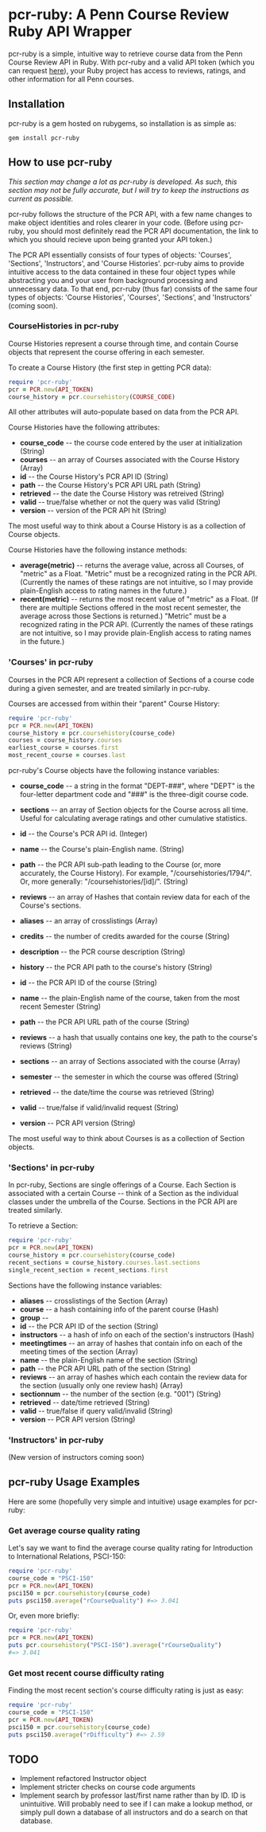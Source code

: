 # pcr-ruby: A Penn Course Review Ruby API Wrapper #

pcr-ruby is a simple, intuitive way to retrieve course data from the Penn Course Review API in Ruby.  With pcr-ruby and a valid API token (which you can request [here](https://docs.google.com/spreadsheet/viewform?hl=en_US&formkey=dGZOZkJDaVkxdmc5QURUejAteFdBZGc6MQ#gid=0)), your Ruby project has access to reviews, ratings, and other information for all Penn courses.

## Installation ##

pcr-ruby is a gem hosted on rubygems, so installation is as simple as:
```
gem install pcr-ruby
```

## How to use pcr-ruby #

*This section may change a lot as pcr-ruby is developed.  As such, this section may not be fully accurate, but I will try to keep the instructions as current as possible.*

pcr-ruby follows the structure of the PCR API, with a few name changes to make object identities and roles clearer in your code.  (Before using pcr-ruby, you should most definitely read the PCR API documentation, the link to which you should recieve upon being granted your API token.)

The PCR API essentially consists of four types of objects: 'Courses', 'Sections', 'Instructors', and 'Course Histories'.  pcr-ruby aims to provide intuitive access to the data contained in these four object types while abstracting you and your user from background processing and unnecessary data.  To that end, pcr-ruby (thus far) consists of the same four types of objects: 'Course Histories', 'Courses', 'Sections', and 'Instructors' (coming soon).

### CourseHistories in pcr-ruby ###
Course Histories represent a course through time, and contain Course objects that represent the course offering in each semester.

To create a Course History (the first step in getting PCR data):
```ruby
require 'pcr-ruby'
pcr = PCR.new(API_TOKEN)
course_history = pcr.coursehistory(COURSE_CODE)
```

All other attributes will auto-populate based on data from the PCR API.

Course Histories have the following attributes:
* **course_code** -- the course code entered by the user at initialization (String)
* **courses** -- an array of Courses associated with the Course History (Array)
* **id** -- the Course History's PCR API ID (String)
* **path** -- the Course History's PCR API URL path (String)
* **retrieved** -- the date the Course History was retreived (String)
* **valid** -- true/false whether or not the query was valid (String)
* **version** -- version of the PCR API hit (String)

The most useful way to think about a Course History is as a collection of Course objects.

Course Histories have the following instance methods:
*	**average(metric)** -- returns the average value, across all Courses, of "metric" as a Float.  "Metric" must be a recognized rating in the PCR API.  (Currently the names of these ratings are not intuitive, so I may provide plain-English access to rating names in the future.)
*	**recent(metric)** -- returns the most recent value of "metric" as a Float. (If there are multiple Sections offered in the most recent semester, the average across those Sections is returned.)  "Metric" must be a recognized rating in the PCR API.  (Currently the names of these ratings are not intuitive, so I may provide plain-English access to rating names in the future.)

### 'Courses' in pcr-ruby ###

Courses in the PCR API represent a collection of Sections of a course code during a given semester, and are treated similarly in pcr-ruby.

Courses are accessed from within their "parent" Course History:
```ruby
require 'pcr-ruby'
pcr = PCR.new(API_TOKEN)
course_history = pcr.coursehistory(course_code)
courses = course_history.courses
earliest_course = courses.first
most_recent_course = courses.last
```

pcr-ruby's Course objects have the following instance variables:
*	**course_code** -- a string in the format "DEPT-###", where "DEPT" is the four-letter department code and "###" is the three-digit course code.
*	**sections** -- an array of Section objects for the Course across all time.  Useful for calculating average ratings and other cumulative statistics.
*	**id** -- the Course's PCR API id. (Integer)
*	**name** -- the Course's plain-English name.  (String)
*	**path** -- the PCR API sub-path leading to the Course (or, more accurately, the Course History).  For example, "/coursehistories/1794/".  Or, more generally: "/coursehistories/[id]/".  (String)
*	**reviews** -- an array of Hashes that contain review data for each of the Course's sections.

* **aliases** -- an array of crosslistings (Array)
* **credits** -- the number of credits awarded for the course (String)
* **description** -- the PCR course description (String)
* **history** -- the PCR API path to the course's history (String)
* **id** -- the PCR API ID of the course (String)
* **name** -- the plain-English name of the course, taken from the most recent Semester (String)
* **path** -- the PCR API URL path of the course (String)
* **reviews** -- a hash that usually contains one key, the path to the course's reviews (String) 
* **sections** -- an array of Sections associated with the course (Array)
* **semester** -- the semester in which the course was offered (String)
* **retrieved** -- the date/time the course was retrieved (String)
* **valid** -- true/false if valid/invalid request (String)
* **version** -- PCR API version (String)

The most useful way to think about Courses is as a collection of Section objects.

### 'Sections' in pcr-ruby ###

In pcr-ruby, Sections are single offerings of a Course.  Each Section is associated with a certain Course -- think of a Section as the individual classes under the umbrella of the Course.  Sections in the PCR API are treated similarly.

To retrieve a Section:
```ruby
require 'pcr-ruby'
pcr = PCR.new(API_TOKEN)
course_history = pcr.coursehistory(course_code)
recent_sections = course_history.courses.last.sections
single_recent_section = recent_sections.first
```

Sections have the following instance variables:
* **aliases** -- crosslistings of the Section (Array)
* **course** -- a hash containing info of the parent course (Hash)
* **group** -- 
* **id** -- the PCR API ID of the section (String)
* **instructors** -- a hash of info on each of the section's instructors (Hash)
* **meetingtimes** -- an array of hashes that contain info on each of the meeting times of the section (Array)
* **name** -- the plain-English name of the section (String)
* **path** -- the PCR API URL path of the section (String)
* **reviews** -- an array of hashes which each contain the review data for the section (usually only one review hash) (Array)
* **sectionnum** -- the number of the section (e.g. "001") (String)
* **retrieved** -- date/time retrieved (String)
* **valid** -- true/false if query valid/invalid (String)
* **version** -- PCR API version (String)

### 'Instructors' in pcr-ruby ###

(New version of instructors coming soon)

## pcr-ruby Usage Examples ##

Here are some (hopefully very simple and intuitive) usage examples for pcr-ruby:

### Get average course quality rating ###
Let's say we want to find the average course quality rating for Introduction to International Relations, PSCI-150:

```ruby
require 'pcr-ruby'
course_code = "PSCI-150"
pcr = PCR.new(API_TOKEN)
psci150 = pcr.coursehistory(course_code)
puts psci150.average("rCourseQuality") #=> 3.041
```

Or, even more briefly:

```ruby
require 'pcr-ruby'
pcr = PCR.new(API_TOKEN)
puts pcr.coursehistory("PSCI-150").average("rCourseQuality")
#=> 3.041
```

### Get most recent course difficulty rating ###
Finding the most recent section's course difficulty rating is just as easy:

```ruby
require 'pcr-ruby'
course_code = "PSCI-150"
pcr = PCR.new(API_TOKEN)
psci150 = pcr.coursehistory(course_code)
puts psci150.average("rDifficulty") #=> 2.59
```

## TODO ##
* Implement refactored Instructor object
* Implement stricter checks on course code arguments
*	Implement search by professor last/first name rather than by ID.  ID is unintuitive.  Will probably need to see if I can make a lookup method, or simply pull down a database of all instructors and do a search on that database.